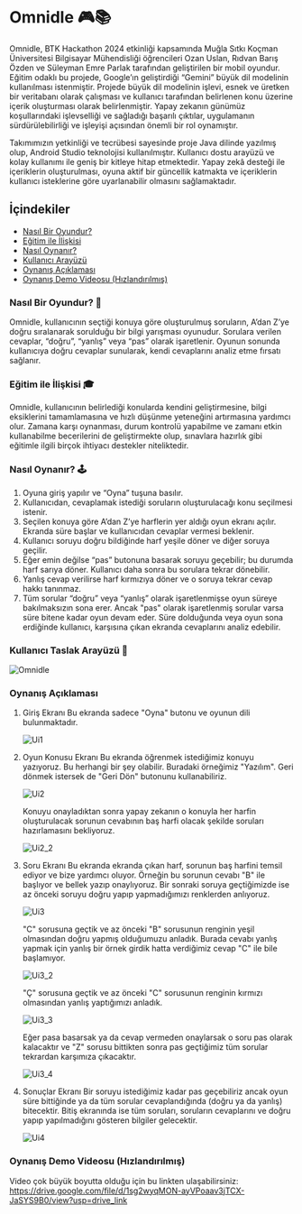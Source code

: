 # Omnidle 🎮📚

   Omnidle, BTK Hackathon 2024 etkinliği kapsamında Muğla Sıtkı Koçman Üniversitesi Bilgisayar Mühendisliği öğrencileri Ozan Uslan, Rıdvan Barış Özden ve Süleyman Emre Parlak tarafından geliştirilen bir mobil oyundur. Eğitim odaklı bu projede, Google’ın geliştirdiği “Gemini” büyük dil modelinin kullanılması istenmiştir. Projede büyük dil modelinin işlevi, esnek ve üretken bir veritabanı olarak çalışması ve kullanıcı tarafından belirlenen konu üzerine içerik oluşturması olarak belirlenmiştir. Yapay zekanın günümüz koşullarındaki işlevselliği ve sağladığı başarılı çıktılar, uygulamanın sürdürülebilirliği ve işleyişi açısından önemli bir rol oynamıştır.  

   Takımımızın yetkinliği ve tecrübesi sayesinde proje Java dilinde yazılmış olup, Android Studio teknolojisi kullanılmıştır. Kullanıcı dostu arayüzü ve kolay kullanımı ile geniş bir kitleye hitap etmektedir. Yapay zekâ desteği ile içeriklerin oluşturulması, oyuna aktif bir güncellik katmakta ve içeriklerin kullanıcı isteklerine göre uyarlanabilir olmasını sağlamaktadır.

## İçindekiler

- [Nasıl Bir Oyundur?](#nasıl-bir-oyundur-)
- [Eğitim ile İlişkisi](#eğitim-ile-i̇lişkisi-)
- [Nasıl Oynanır?](#nasıl-oynanır-%EF%B8%8F)
- [Kullanıcı Arayüzü](#kullanıcı-taslak-arayüzü-)
- [Oynanış Açıklaması](#oynanış-açıklaması)
- [Oynanış Demo Videosu (Hızlandırılmış)](#oynanış-demo-videosu-hızlandırılmış)


### Nasıl Bir Oyundur? 🎲  

   Omnidle, kullanıcının seçtiği konuya göre oluşturulmuş soruların, A’dan Z’ye doğru sıralanarak sorulduğu bir bilgi yarışması oyunudur. Sorulara verilen cevaplar, “doğru”, “yanlış” veya “pas” olarak işaretlenir. Oyunun sonunda kullanıcıya doğru cevaplar sunularak, kendi cevaplarını analiz etme fırsatı sağlanır.

### Eğitim ile İlişkisi 🎓 

   Omnidle, kullanıcının belirlediği konularda kendini geliştirmesine, bilgi eksiklerini tamamlamasına ve hızlı düşünme yeteneğini artırmasına yardımcı olur. Zamana karşı oynanması, durum kontrolü yapabilme ve zamanı etkin kullanabilme becerilerini de geliştirmekte olup, sınavlara hazırlık gibi eğitimle ilgili birçok ihtiyacı destekler niteliktedir.

### Nasıl Oynanır? 🕹️  

   1) Oyuna giriş yapılır ve “Oyna” tuşuna basılır.  
   2) Kullanıcıdan, cevaplamak istediği soruların oluşturulacağı konu seçilmesi istenir.  
   3) Seçilen konuya göre A’dan Z’ye harflerin yer aldığı oyun ekranı açılır. Ekranda süre başlar ve kullanıcıdan cevaplar vermesi beklenir.  
   4) Kullanıcı soruyu doğru bildiğinde harf yeşile döner ve diğer soruya geçilir.  
   5) Eğer emin değilse “pas” butonuna basarak soruyu geçebilir; bu durumda harf sarıya döner. Kullanıcı daha sonra bu sorulara tekrar dönebilir.  
   6) Yanlış cevap verilirse harf kırmızıya döner ve o soruya tekrar cevap hakkı tanınmaz.  
   7) Tüm sorular “doğru” veya “yanlış” olarak işaretlenmişse oyun süreye bakılmaksızın sona erer. Ancak "pas" olarak işaretlenmiş sorular varsa süre bitene kadar oyun devam eder. Süre dolduğunda veya oyun sona      
   erdiğinde kullanıcı, karşısına çıkan ekranda cevaplarını analiz edebilir.

### Kullanıcı Taslak Arayüzü 👤
![Omnidle](https://github.com/user-attachments/assets/44c21878-ea88-44fe-a470-ae89c1400b7a)

### Oynanış Açıklaması
1. Giriş Ekranı
   Bu ekranda sadece "Oyna" butonu ve oyunun dili bulunmaktadır.
   
   ![Ui1](https://github.com/user-attachments/assets/f037789a-7fd0-468b-820f-c65ed32e5bc6)

2. Oyun Konusu Ekranı
   Bu ekranda öğrenmek istediğimiz konuyu yazıyoruz. Bu herhangi bir şey olabilir. Buradaki örneğimiz "Yazılım". Geri dönmek istersek de "Geri Dön" butonunu kullanabiliriz.
   
   ![Ui2](https://github.com/user-attachments/assets/c3eb4eea-b465-48d0-946c-964986cca392)

   Konuyu onayladıktan sonra yapay zekanın o konuyla her harfin oluşturulacak sorunun cevabının baş harfi olacak şekilde soruları hazırlamasını bekliyoruz.
   
   ![Ui2_2](https://github.com/user-attachments/assets/3ff1eb60-8e02-404a-97cb-4086ea80fc23)

3. Soru Ekranı
   Bu ekranda ekranda çıkan harf, sorunun baş harfini temsil ediyor ve bize yardımcı oluyor. Örneğin bu sorunun cevabı "B" ile başlıyor ve bellek yazıp onaylıyoruz. Bir sonraki soruya geçtiğimizde ise az önceki soruyu doğru yapıp yapmadığımızı renklerden anlıyoruz.
   
   ![Ui3](https://github.com/user-attachments/assets/68c5a4b4-100a-4a37-aafb-7a4a5145e104)

   "C" sorusuna geçtik ve az önceki "B" sorusunun renginin yeşil olmasından doğru yapmış olduğumuzu anladık. Burada cevabı yanlış yapmak için yanlış bir örnek girdik hatta verdiğimiz cevap "C" ile bile başlamıyor.
   
   ![Ui3_2](https://github.com/user-attachments/assets/983cedcb-a460-4dd4-b9eb-0535ec4d5106)

   "Ç" sorusuna geçtik ve az önceki "C" sorusunun renginin kırmızı olmasından yanlış yaptığımızı anladık.
   
   ![Ui3_3](https://github.com/user-attachments/assets/8cd3717a-4ddb-405e-ab6b-59aa8e8efe7e)

   Eğer pasa basarsak ya da cevap vermeden onaylarsak o soru pas olarak kalacaktır ve "Z" sorusu bittikten sonra pas geçtiğimiz tüm sorular tekrardan karşımıza çıkacaktır.
   
   ![Ui3_4](https://github.com/user-attachments/assets/e78f5d82-41c8-46cf-8573-85681e8860f1)

4. Sonuçlar Ekranı
   Bir soruyu istediğimiz kadar pas geçebiliriz ancak oyun süre bittiğinde ya da tüm sorular cevaplandığında (doğru ya da yanlış) bitecektir. Bitiş ekranında ise tüm soruları, soruların cevaplarını ve doğru yapıp yapılmadığını gösteren bilgiler gelecektir.
   
   ![Ui4](https://github.com/user-attachments/assets/7db1f65a-03f5-472f-abc4-2309c7d8c30c)


### Oynanış Demo Videosu (Hızlandırılmış)
   Video çok büyük boyutta olduğu için bu linkten ulaşabilirsiniz: https://drive.google.com/file/d/1sg2wyqMON-ayVPoaav3jTCX-JaSYS9B0/view?usp=drive_link
   
   
